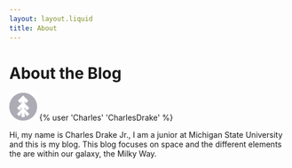 ```yaml
---
layout: layout.liquid
title: About
---
```


# About the **Blog**
<img class="about" alt="pine" src="/images/pine.png" width="50" />
{% user 'Charles' 'CharlesDrake' %}

<p class="home">
Hi, my name is Charles Drake Jr., I am a junior at Michigan State 
University and this is my blog. This blog focuses on space and the different 
elements the are within our galaxy, the Milky Way.
</p>